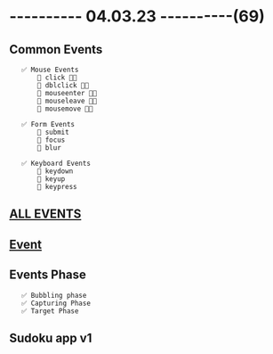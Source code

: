 # ---------- 04.03.23 ----------(69)

## Common Events

       ✅ Mouse Events
           🔷 click 👍🏻
           🔷 dblclick 👍🏻
           🔷 mouseenter 👍🏻
           🔷 mouseleave 👍🏻
           🔷 mousemove 👍🏻

       ✅ Form Events
           🔷 submit
           🔷 focus
           🔷 blur

       ✅ Keyboard Events
           🔷 keydown
           🔷 keyup
           🔷 keypress

## [ALL EVENTS](https://developer.mozilla.org/en-US/docs/Web/API/Event)

## [Event](https://developer.mozilla.org/en-US/docs/Web/API/Event)

## Events Phase

       ✅ Bubbling phase
       ✅ Capturing Phase
       ✅ Target Phase

## Sudoku app v1
